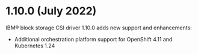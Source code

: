 # 1.10.0 (July 2022)

IBM® block storage CSI driver 1.10.0 adds new support and enhancements:
- Additional orchestration platform support for OpenShift 4.11 and Kubernetes 1.24
